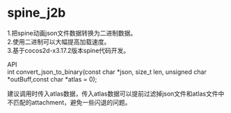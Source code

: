 # spine_j2b

1.把spine动画json文件数据转换为二进制数据。  
2.使用二进制可以大幅提高加载速度。  
3.基于cocos2d-x3.17.2版本spine代码开发。  
  
API  
int convert_json_to_binary(const char *json, size_t len, unsigned char *outBuff,const char *atlas = 0);  
  
建议调用时传入atlas数据，传入atlas数据可以提前过滤掉json文件和atlas文件中不匹配的attachment，避免一些闪退的问题。  



